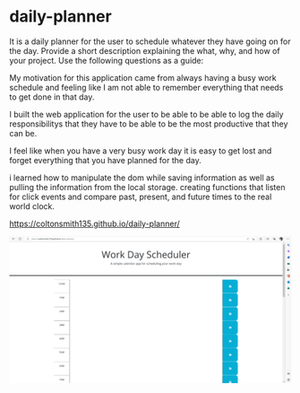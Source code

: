 # daily-planner
It is a daily planner for the user to schedule whatever they have going on for the day.
Provide a short description explaining the what, why, and how of your project. Use the following questions as a guide:


My motivation for this application came from always having a busy work schedule and feeling like I am not able to remember everything that needs to get done in that day.

I built the web application for the user to be able to be able to log the daily responsibilitys that they have to be able to be the most productive that they can be.

I feel like when you have a very busy work day it is easy to get lost and forget everything that you have planned for the day.

i learned how to manipulate the dom while saving information as well as pulling the information from the local storage. creating functions that listen for click events and compare past, present, and future times to the real world clock.

https://coltonsmith135.github.io/daily-planner/

![daily-planner](Assets/daily-planner.png)

